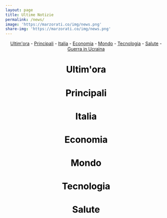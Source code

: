 ```yaml
---
layout: page
title: Ultime Notizie
permalink: /news/
image: 'https://marzorati.co/img/news.png'
share-img: 'https://marzorati.co/img/news.png'
---
```

<!-- Style per bottone top -->
<style>
#return-to-top {
    position: fixed;
    bottom: 20px;
    right: 20px;
    background: rgb(0, 0, 0);
    background: rgba(0, 0, 0, 0.7);
    width: 50px;
    height: 50px;
    display: block;
    text-decoration: none;
    -webkit-border-radius: 35px;
    -moz-border-radius: 35px;
    border-radius: 35px;
    display: none;
    -webkit-transition: all 0.3s linear;
    -moz-transition: all 0.3s ease;
    -ms-transition: all 0.3s ease;
    -o-transition: all 0.3s ease;
    transition: all 0.3s ease;
}
#return-to-top i {
    color: #fff;
    margin: 0;
    position: relative;
    left: 16px;
    top: 13px;
    font-size: 19px;
    -webkit-transition: all 0.3s ease;
    -moz-transition: all 0.3s ease;
    -ms-transition: all 0.3s ease;
    -o-transition: all 0.3s ease;
    transition: all 0.3s ease;
}
#return-to-top:hover {
    background: rgba(0, 0, 0, 0.9);
}
#return-to-top:hover i {
    color: #fff;
    top: 5px;
}
</style>
<!-- Style per bottone top -->
<!-- Style per RSS -->
<style>
    .itemTitle a{font-weight:bold; font-size:18px; color:#008AFF; text-decoration:none }
    .itemTitle a:hover{ text-decoration:underline }
    .itemDate{font-size:11px;color:#AAAAAA;}
</style>
<!-- Style per RSS -->

<script>
  window.console = window.console || function(t) {};
</script>
<script>
  if (document.location.search.match(/type=embed/gi)) {
    window.parent.postMessage("resize", "*");
  }
</script>

<body translate="no">

<a href="javascript:" id="return-to-top"><i class="icon-chevron-up"></i></a>

<link href="//netdna.bootstrapcdn.com/font-awesome/3.2.1/css/font-awesome.css" rel="stylesheet">



<center><a href="#Ultimissime">Ultim'ora</a> - <a href="#Principali">Principali</a> - <a href="#Italia">Italia</a> - <a href="#Economia">Economia</a> - <a href="#Mondo">Mondo</a> - <a href="#Tecnologia">Tecnologia</a> - <a href="#Salute">Salute</a> - <a href="https://www.rainews.it/maratona/2022/04/live-guerra-in-ucraina-la-cronaca-minuto-per-minuto-giorno-40-25e503d6-6fcb-4cf3-925d-1003d430098e.html" target="_blank">Guerra in Ucraina</a></center>   

<center><h1><a name="Ultimissime"><font color="Black">Ultim'ora</font></a></h1></center>
<div id="divRssUltimissime"></div>
<script>
    $('#divRssUltimissime').FeedEk({
    FeedUrl : 'https://www.televideo.rai.it/televideo/pub/rss101.xml',
    MaxCount : 10,
	ShowPubDate:true,
    ShowDesc : true,
    TitleLinkTarget:'_blank',
    DateFormat : 'dd/MM/yyyy',
    DateFormatLang : 'it'
  });
</script>

<center><h1><a name="Principali"><font color="Black">Principali</font></a></h1></center>
<div id="divRssPrincipali"></div>
<script>
    $('#divRssPrincipali').FeedEk({
    FeedUrl : 'https://news.google.com/rss?hl=it&gl=IT&ceid=IT:it',
    MaxCount : 10,
	ShowPubDate:true,
    ShowDesc : true,
    TitleLinkTarget:'_blank',
    DateFormat : 'dd/MM/yyyy',
    DateFormatLang : 'it'
  });
</script>

<center><h1><a name="Italia"><font color="Black">Italia</font></a></h1></center>
<div id="divRssItalia"></div>
<script>
    $('#divRssItalia').FeedEk({
    FeedUrl : 'https://news.google.com/rss/topics/CAAqIQgKIhtDQkFTRGdvSUwyMHZNRE55YW1vU0FtbDBLQUFQAQ?hl%3Dit%26gl%3DIT%26ceid%3DIT%253Ait3DIT%2526ceid%253DIT%25253Ait',
    MaxCount : 10,
	ShowPubDate:true,
    ShowDesc : true,
    TitleLinkTarget:'_blank',
    DateFormat : 'dd/MM/yyyy',
    DateFormatLang : 'it'
  });
</script>

<center><h1><a name="Economia"><font color="Black">Economia</font></a></h1></center>
<div id="divRssEconomia"></div>
<script>
    $('#divRssEconomia').FeedEk({
    FeedUrl : 'https://news.google.com/rss/topics/CAAqJggKIiBDQkFTRWdvSUwyMHZNRGx6TVdZU0FtbDBHZ0pKVkNnQVAB?hl%3Dit%26gl%3DIT%26ceid%3DIT%253Ait',
    MaxCount : 10,
    ShowDesc : true,
    ShowPubDate:true,
    TitleLinkTarget:'_blank',
    DateFormat : 'dd/MM/yyyy',
    DateFormatLang : 'it'
  });
</script>

<center><h1><a name="Mondo"><font color="Black">Mondo</font></a></h1></center>
<div id="divRssMondo"></div>
<script>
    $('#divRssMondo').FeedEk({
    FeedUrl : 'https://news.google.com/rss/topics/CAAqJggKIiBDQkFTRWdvSUwyMHZNRGx1YlY4U0FtbDBHZ0pKVkNnQVAB?hl%3Dit%26gl%3DIT%26ceid%3DIT%253Ait',
    MaxCount : 10,
    ShowDesc : true,
    ShowPubDate:true,
    TitleLinkTarget:'_blank',
    DateFormat : 'dd/MM/yyyy',
    DateFormatLang : 'it'
  });
</script>

<center><h1><a name="Tecnologia"><font color="Black">Tecnologia</font></a></h1></center>
<div id="divRssTecnologia"></div>
<script>
    $('#divRssTecnologia').FeedEk({
    FeedUrl : 'https://news.google.com/rss/topics/CAAqKAgKIiJDQkFTRXdvSkwyMHZNR1ptZHpWbUVnSnBkQm9DU1ZRb0FBUAE?hl%3Dit%26gl%3DIT%26ceid%3DIT%253Ait',
    MaxCount : 10,
    ShowDesc : true,
    ShowPubDate:true,
    TitleLinkTarget:'_blank',
    DateFormat : 'dd/MM/yyyy',
    DateFormatLang : 'it'
  });
</script>

<center><h1><a name="Salute"><font color="Black">Salute</font></a></h1></center>
<div id="divRssSalute"></div>
<script>
    $('#divRssSalute').FeedEk({
    FeedUrl : 'https://news.google.com/rss/topics/CAAqIQgKIhtDQkFTRGdvSUwyMHZNR3QwTlRFU0FtbDBLQUFQAQ?hl%3Dit%26gl%3DIT%26ceid%3DIT%253Ait',
    MaxCount : 10,
    ShowDesc : true,
    ShowPubDate:true,
    TitleLinkTarget:'_blank',
    DateFormat : 'dd/MM/yyyy',
    DateFormatLang : 'it'
  });
</script>




<!-- <script src="https://cpwebassets.codepen.io/assets/common/stopExecutionOnTimeout-157cd5b220a5c80d4ff8e0e70ac069bffd87a61252088146915e8726e5d9f147.js"></script> -->
<script src="/js/stopExecutionOnTimeout-157cd5b220a5c80d4ff8e0e70ac069bffd87a61252088146915e8726e5d9f147.js"></script>
<script src='https://cdnjs.cloudflare.com/ajax/libs/jquery/2.1.3/jquery.min.js'></script>
<script id="rendered-js">
// ===== Scroll to Top ==== 
$(window).scroll(function () {
  if ($(this).scrollTop() >= 50) {// If page is scrolled more than 50px
    $('#return-to-top').fadeIn(200); // Fade in the arrow
  } else {
    $('#return-to-top').fadeOut(200); // Else fade out the arrow
  }
});
$('#return-to-top').click(function () {// When arrow is clicked
  $('body,html').animate({
    scrollTop: 0 // Scroll to top of body
  }, 500);
});
//# sourceURL=pen.js
    </script>
